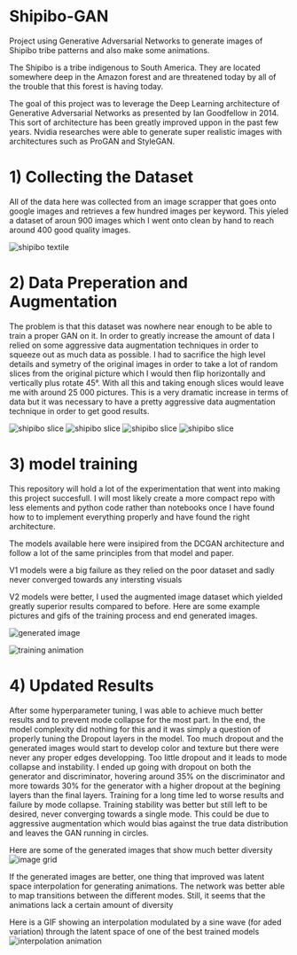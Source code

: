 # Shipibo-GAN
Project using Generative Adversarial Networks to generate images of Shipibo tribe patterns and also 
make some animations.

The Shipibo is a tribe indigenous to South America. They are located somewhere deep in the Amazon 
forest and are threatened today by all of the trouble that this forest is having today.

The goal of this project was to leverage the Deep Learning architecture of Generative Adversarial 
Networks as presented by Ian Goodfellow in 2014. This sort of architecture has been greatly improved 
uppon in the past few years. Nvidia researches were able to generate super realistic images with 
architectures such as ProGAN and StyleGAN.


# 1) Collecting the Dataset

All of the data here was collected from an image scrapper that goes onto google images and retrieves a 
few hundred images per keyword. This yieled a dataset of aroun 900 images which I went onto clean by 
hand to reach around 400 good quality images. 

![shipibo textile](animations/readme_images/00000011.jpg)

# 2) Data Preperation and Augmentation

The problem is that this dataset was nowhere near enough to be able to train a proper GAN on it. In 
order to greatly increase the amount of data I relied on some aggressive data augmentation techniques
in order to squeeze out as much data as possible. I had to sacrifice the high level details and symetry
of the original images in order to take a lot of random slices from the original picture which I would
then flip horizontally and vertically plus rotate 45°. With all this and taking enough slices would 
leave me with around 25 000 pictures. This is a very dramatic increase in terms of data but it was 
necessary to have a pretty aggressive data augmentation technique in order to get good results.

![shipibo slice](animations/readme_images/0_256.jpg)
![shipibo slice](animations/readme_images/326_256.jpg)
![shipibo slice](animations/readme_images/1224_256.jpg)
![shipibo slice](animations/readme_images/2183_256.jpg)

# 3) model training

This repository will hold a lot of the experimentation that went into making this project succesfull. I 
will most likely create a more compact repo with less elements and python code rather than notebooks 
once I have found how to to implement everything properly and have found the right architecture.

The models available here were insipired from the DCGAN architecture and follow a lot of the same 
principles from that model and paper.

V1 models were a big failure as they relied on the poor dataset and sadly never converged towards any intersting visuals

V2 models were better, I used the augmented image dataset which yielded greatly superior results compared to before. Here are some example pictures and gifs of the training process and end generated images.

![generated image](animations/readme_images/shipibo_64_black_08800.png)

![training animation](animations/readme_images/128_white_train.gif)


# 4) Updated Results
After some hyperparameter tuning, I was able to achieve much better results and to prevent mode collapse for the most part. In the end, the model complexity did nothing for this and it was simply a question of properly tuning the Dropout layers in the model. 
Too much dropout and the generated images would start to develop color and texture but there were never any proper edges developping. Too little dropout and it leads to mode collapse and instability. 
I ended up going with dropout on both the generator and discriminator, hovering around 35% on the discriminator and more towards 30% for the generator with a higher dropout at the begining layers than the final layers. Training for a long time led to worse results and failure by mode collapse. Training stability was better but still left to be desired, never converging towards a single mode. This could be due to aggressive augmentation which would bias against the true data distribution and leaves the GAN running in circles.

Here are some of the generated images that show much better diversity
![image grid](animations/readme_images/toto.png)


If the generated images are better, one thing that improved was latent space interpolation for generating animations. The network was better able to map transitions between the different modes. Still, it seems that the animations lack a certain amount of diversity

Here is a GIF showing an interpolation modulated by a sine wave (for aded variation) through the latent space of one of the best trained models
![interpolation animation](animations/readme_images/128_interpolation_animation.gif)
